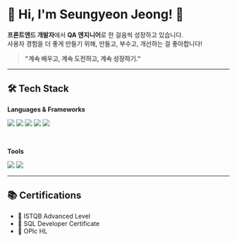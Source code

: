 # 🌟 Hi, I'm Seungyeon Jeong! 👋


**프론트엔드 개발자**에서 **QA 엔지니어**로 한 걸음씩 성장하고 있습니다.  
사용자 경험을 더 좋게 만들기 위해, 만들고, 부수고, 개선하는 걸 좋아합니다!

> **"계속 배우고, 계속 도전하고, 계속 성장하기."**

---

## 🛠 Tech Stack

**Languages & Frameworks**  
<p>
  <img src="https://img.shields.io/badge/HTML5-E34F26?style=flat-square&logo=HTML5&logoColor=white" />
  <img src="https://img.shields.io/badge/CSS3-1572B6?style=flat-square&logo=CSS3&logoColor=white" />
  <img src="https://img.shields.io/badge/JavaScript-F7DF1E?style=flat-square&logo=JavaScript&logoColor=white" />
  <img src="https://img.shields.io/badge/Vue.js-4FC08D?style=flat-square&logo=vuedotjs&logoColor=white" />
  <img src="https://img.shields.io/badge/React-61DAFB?style=flat-square&logo=React&logoColor=black" />
</p>

<br />

**Tools**  
<p>
  <img src="https://img.shields.io/badge/IntelliJ IDEA-000000?style=flat-square&logo=intellijidea&logoColor=white" />
  <img src="https://img.shields.io/badge/VS Code-007ACC?style=flat-square&logo=visualstudiocode&logoColor=white" />
</p>

---

## 📚 Certifications

- 🏅 ISTQB Advanced Level
- 🏅 SQL Developer Certificate
- 🏅 OPIc HL

